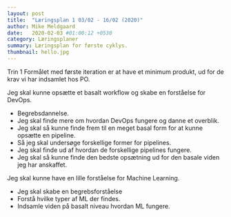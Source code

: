 ```yaml
---
layout: post
title:  "Læringsplan 1 03/02 - 16/02 (2020)"
author: Mike Meldgaard
date:   2020-02-03 #01:00:12 +0530
category: Læringsplaner
summary: Læringsplan for første cyklys.
thumbnail: hello.jpg
---
```

Trin 1
Formålet med første iteration er at have et minimum produkt, ud for de krav vi har indsamlet hos PO.

Jeg skal kunne opsætte et basalt workflow og skabe en forståelse for DevOps.
  - Begrebsdannelse.
  - Jeg skal finde mere om hvordan DevOps fungere og danne et overblik.
  - Jeg skal så kunne finde frem til en meget basal form for at kunne opsætte en pipeline.
  - Så jeg skal undersøge forskellige former for pipelines.
  - Jeg skal finde ud af hvordan de forskellige pipelines fungere.
  - Jeg skal så kunne finde den bedste opsætning ud for den basale viden jeg har anskaffet.

Jeg skal kunne have en lille forståelse for Machine Learning.
  - Jeg skal skabe en begrebsforståelse
  - Forstå hvilke typer af ML der findes.
  - Indsamle viden på basalt niveau hvordan ML fungere.
